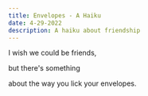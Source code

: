 ```yaml
---
title: Envelopes - A Haiku
date: 4-29-2022
description: A haiku about friendship
---
```

I wish we could be friends, 

but there's something

about the way you lick your envelopes.